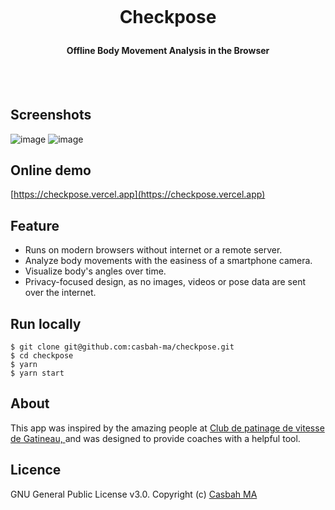 <h1 align="center">
  <br>
  
 
Checkpose
 

</h1>

<h4 align="center">Offline Body Movement Analysis in the Browser</h4>
  <br><br>
 

## Screenshots

![image](https://user-images.githubusercontent.com/9310597/227669723-864c6e54-a431-4ad0-963e-d9f694e375be.png)
![image](https://user-images.githubusercontent.com/9310597/227669749-d4d52491-e3c5-41f8-a764-96b441ec93d3.png)

## Online demo
[https://checkpose.vercel.app](https://checkpose.vercel.app)

## Feature
- Runs on modern browsers without internet or a remote server.
- Analyze body movements with the easiness of a smartphone camera.
- Visualize body's angles over time.
- Privacy-focused design, as no images, videos or pose data are sent over the internet.


## Run locally
  ```
  $ git clone git@github.com:casbah-ma/checkpose.git
  $ cd checkpose
  $ yarn
  $ yarn start
  ```


## About
This app was inspired by the amazing people at [Club de patinage de vitesse de Gatineau, ](https://www.cpvgatineau.ca/) and was designed to provide coaches with a helpful tool. 


## Licence
GNU General Public License v3.0. Copyright (c) [Casbah MA](https://github.com/casbah-ma)

